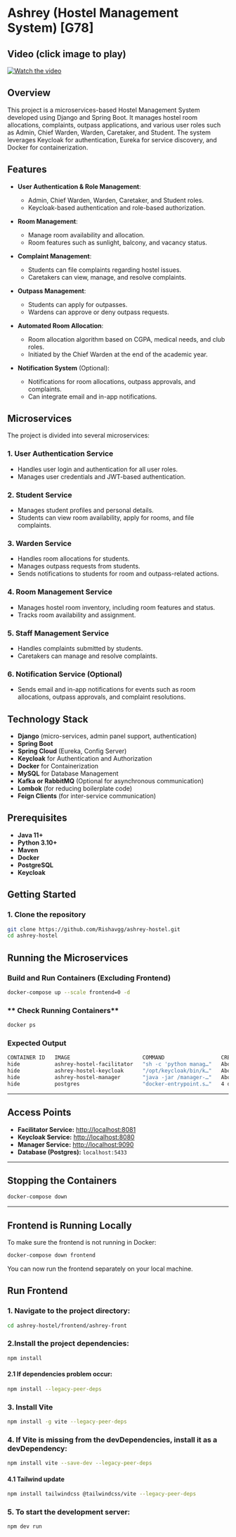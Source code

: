 # Ashrey (Hostel Management System) [G78]

## Video (click image to play)
[![Watch the video](https://github.com/user-attachments/assets/17d31a67-e2a4-4580-9eb8-4ab97297b90c)](https://drive.google.com/file/d/1FZ4LHD8pz4orPLfjhsguTgeW03ZT5xIt/view?usp=sharing)

## Overview
This project is a microservices-based Hostel Management System developed using Django and Spring Boot. It manages hostel room allocations, complaints, outpass applications, and various user roles such as Admin, Chief Warden, Warden, Caretaker, and Student. The system leverages Keycloak for authentication, Eureka for service discovery, and Docker for containerization.

## Features
- **User Authentication & Role Management**:
  - Admin, Chief Warden, Warden, Caretaker, and Student roles.
  - Keycloak-based authentication and role-based authorization.
  
- **Room Management**:
  - Manage room availability and allocation.
  - Room features such as sunlight, balcony, and vacancy status.

- **Complaint Management**:
  - Students can file complaints regarding hostel issues.
  - Caretakers can view, manage, and resolve complaints.

- **Outpass Management**:
  - Students can apply for outpasses.
  - Wardens can approve or deny outpass requests.

- **Automated Room Allocation**:
  - Room allocation algorithm based on CGPA, medical needs, and club roles.
  - Initiated by the Chief Warden at the end of the academic year.

- **Notification System** (Optional):
  - Notifications for room allocations, outpass approvals, and complaints.
  - Can integrate email and in-app notifications.

## Microservices
The project is divided into several microservices:

### 1. **User Authentication Service**
   - Handles user login and authentication for all user roles.
   - Manages user credentials and JWT-based authentication.

### 2. **Student Service**
   - Manages student profiles and personal details.
   - Students can view room availability, apply for rooms, and file complaints.

### 3. **Warden Service**
   - Handles room allocations for students.
   - Manages outpass requests from students.
   - Sends notifications to students for room and outpass-related actions.

### 4. **Room Management Service**
   - Manages hostel room inventory, including room features and status.
   - Tracks room availability and assignment.

### 5. **Staff Management Service**
   - Handles complaints submitted by students.
   - Caretakers can manage and resolve complaints.

### 6. **Notification Service** (Optional)
   - Sends email and in-app notifications for events such as room allocations, outpass approvals, and complaint resolutions.

## Technology Stack
- **Django** (micro-services, admin panel support, authentication)
- **Spring Boot**
- **Spring Cloud** (Eureka, Config Server)
- **Keycloak** for Authentication and Authorization
- **Docker** for Containerization
- **MySQL** for Database Management
- **Kafka or RabbitMQ** (Optional for asynchronous communication)
- **Lombok** (for reducing boilerplate code)
- **Feign Clients** (for inter-service communication)

## Prerequisites
- **Java 11+**
- **Python 3.10+**
- **Maven**
- **Docker**
- **PostgreSQL**
- **Keycloak**

## Getting Started

### 1. Clone the repository
```bash
git clone https://github.com/Rishavgg/ashrey-hostel.git
cd ashrey-hostel
```
## **Running the Microservices**

### **Build and Run Containers (Excluding Frontend)**

```bash
docker-compose up --scale frontend=0 -d
```

### ** Check Running Containers**

```bash
docker ps
```

### **Expected Output**

```bash
CONTAINER ID   IMAGE                       COMMAND                  CREATED             STATUS             PORTS                                                           NAMES
hide           ashrey-hostel-facilitator   "sh -c 'python manag…"   About an hour ago   Up About an hour   0.0.0.0:8081->8081/tcp, :::8081->8081/tcp                       facilitator_app
hide           ashrey-hostel-keycloak      "/opt/keycloak/bin/k…"   About an hour ago   Up About an hour   8443/tcp, 0.0.0.0:8080->8080/tcp, :::8080->8080/tcp, 9000/tcp   keycloak_app
hide           ashrey-hostel-manager       "java -jar /manager-…"   About an hour ago   Up About an hour   0.0.0.0:9090->9090/tcp, :::9090->9090/tcp                       manager_app
hide           postgres                    "docker-entrypoint.s…"   4 days ago          Up About an hour   0.0.0.0:5433->5432/tcp, :::5433->5432/tcp                       database
```

---

## **Access Points**

* **Facilitator Service:** [http://localhost:8081](http://localhost:8081)
* **Keycloak Service:** [http://localhost:8080](http://localhost:8080)
* **Manager Service:** [http://localhost:9090](http://localhost:9090)
* **Database (Postgres):** `localhost:5433`

---

## **Stopping the Containers**

```bash
docker-compose down
```

---

## **Frontend is Running Locally**

To make sure the frontend is not running in Docker:

```bash
docker-compose down frontend
```

You can now run the frontend separately on your local machine.


## Run Frontend

### 1. Navigate to the project directory:

```bash
cd ashrey-hostel/frontend/ashrey-front
```
### 2.Install the project dependencies:

```bash
npm install
```
#### 2.1 If dependencies problem occur:
```bash
npm install --legacy-peer-deps
```

### 3. Install Vite

```bash
npm install -g vite --legacy-peer-deps
```

### 4. If Vite is missing from the devDependencies, install it as a devDependency:

```bash
npm install vite --save-dev --legacy-peer-deps 
```
#### 4.1 Tailwind update
```bash
npm install tailwindcss @tailwindcss/vite --legacy-peer-deps
```

### 5. To start the development server:

```bash
npm dev run
```

